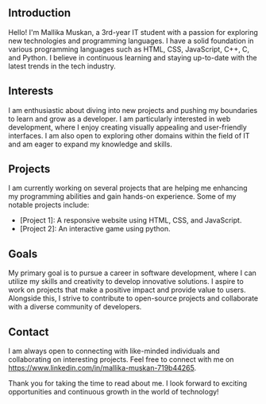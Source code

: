 ## Introduction
Hello! I'm Mallika Muskan, a 3rd-year IT student with a passion for exploring new technologies and programming languages. I have a solid foundation in various programming languages such as HTML, CSS, JavaScript, C++, C, and Python. I believe in continuous learning and staying up-to-date with the latest trends in the tech industry.

## Interests
I am enthusiastic about diving into new projects and pushing my boundaries to learn and grow as a developer. I am particularly interested in web development, where I enjoy creating visually appealing and user-friendly interfaces. I am also open to exploring other domains within the field of IT and am eager to expand my knowledge and skills.

## Projects
I am currently working on several projects that are helping me enhancing my programming abilities and gain hands-on experience. Some of my notable projects include:
- [Project 1]: A responsive website using HTML, CSS, and JavaScript.
- [Project 2]: An interactive game using python.

## Goals
My primary goal is to pursue a career in software development, where I can utilize my skills and creativity to develop innovative solutions. I aspire to work on projects that make a positive impact and provide value to users. Alongside this, I strive to contribute to open-source projects and collaborate with a diverse community of developers.

## Contact
I am always open to connecting with like-minded individuals and collaborating on interesting projects. Feel free to connect with me on https://www.linkedin.com/in/mallika-muskan-719b44265.

Thank you for taking the time to read about me. I look forward to exciting opportunities and continuous growth in the world of technology!
